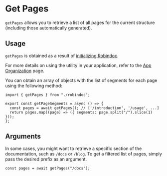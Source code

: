 # Get Pages

`getPages` allows you to retrieve a list of all pages for the current structure (including those automatically generated).

## Usage

`getPages` is obtained as a result of [initializing Robindoc](../../01-getting-started/03-initialization.md).

For more details on using the utility in your application, refer to the [App Organization](../../01-getting-started/04-app-organization.md) page.

You can obtain an array of objects with the list of segments for each page using the following method:

```tsx
import { getPages } from "./robindoc";

export const getPageSegments = async () => {
  const pages = await getPages(); // ['/introduction', '/usage', ...]
  return pages.map((page) => ({ segments: page.split("/").slice(1) }));
};
```

## Arguments

In some cases, you might want to retrieve a specific section of the documentation, such as `/docs` or `/blog`. To get a filtered list of pages, simply pass the desired prefix as an argument.

```tsx
const pages = await getPages("/docs");
```
